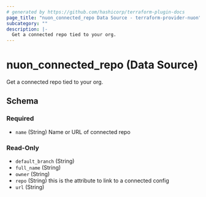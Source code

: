 ```yaml
---
# generated by https://github.com/hashicorp/terraform-plugin-docs
page_title: "nuon_connected_repo Data Source - terraform-provider-nuon"
subcategory: ""
description: |-
  Get a connected repo tied to your org.
---
```


# nuon_connected_repo (Data Source)

Get a connected repo tied to your org.



<!-- schema generated by tfplugindocs -->
## Schema

### Required

- `name` (String) Name or URL of connected repo

### Read-Only

- `default_branch` (String)
- `full_name` (String)
- `owner` (String)
- `repo` (String) this is the attribute to link to a connected config
- `url` (String)
